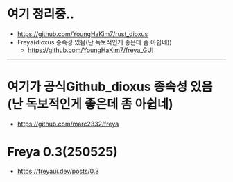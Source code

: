 # 여기 정리중..
- https://github.com/YoungHaKim7/rust_dioxus
- Freya(dioxus 종속성 있음(난 독보적인게 좋은데 좀 아쉽네))
  - https://github.com/YoungHaKim7/freya_GUI

<hr />


# 여기가 공식Github_dioxus 종속성 있음(난 독보적인게 좋은데 좀 아쉽네)
- https://github.com/marc2332/freya

# Freya 0.3(250525)
- https://freyaui.dev/posts/0.3
